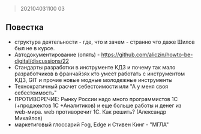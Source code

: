 
> 202104031100
03

## Повестка

* структура деятельности - где, что и зачем - странно что даже Шилов был не в курсе.
* Автодокументирование (опять) - https://github.com/aliczin/howto-be-digital/discussions/22
* Стандарты разработки в инструменте КД3 и почему так мало разработчиков в франчайзях кто умеет работать с инструментом КД3, GIT и прочие новые модные молодежные инструменты
* Технократичный расчет себестоимости или "А у меня своя себестоимость"
* ПРОТИВОРЕЧИЕ: Рынку России надо много программистов 1С (+проджектов 1С +Аналитиков) и еще больше работы и денег из web-мира. web противоречит 1С. Как решить? (Александр Михайлов)
* маркетиговый глоссарий Fog, Edge и Стивен Кинг - "МГЛА"

